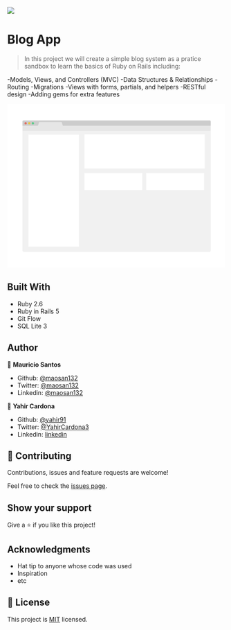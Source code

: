 ![](https://img.shields.io/badge/Microverse-blueviolet)

# Blog App

> In this project we will create a simple blog system as a pratice sandbox to learn the basics of Ruby on Rails including:

-Models, Views, and Controllers (MVC)
-Data Structures & Relationships
-Routing
-Migrations
-Views with forms, partials, and helpers
-RESTful design
-Adding gems for extra features

![screenshot](./app_screenshot.png)

## Built With

- Ruby 2.6
- Ruby in Rails 5
- Git Flow
- SQL Lite 3

## Author

👤 **Mauricio Santos**

- Github: [@maosan132](https://github.com/maosan132)
- Twitter: [@maosan132](https://twitter.com/maosan132)
- Linkedin: [@maosan132](https://www.linkedin.com/in/mauricio-santos-a7292910/)

👤 **Yahir Cardona**

- Github: [@yahir91](https://github.com/yahir91)
- Twitter: [@YahirCardona3](https://twitter.com/YahirCardona3)
- Linkedin: [linkedin](https://www.linkedin.com/in/osmar-yahir-cardona-reyes-54b40b1a7/)


## 🤝 Contributing

Contributions, issues and feature requests are welcome!

Feel free to check the [issues page](issues/).

## Show your support

Give a ⭐️ if you like this project!

## Acknowledgments

- Hat tip to anyone whose code was used
- Inspiration
- etc

## 📝 License

This project is [MIT](lic.url) licensed.
